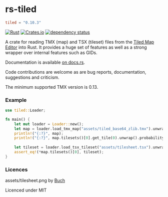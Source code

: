 # rs-tiled
```toml
tiled = "0.10.3"
```

[![Rust](https://github.com/mapeditor/rs-tiled/actions/workflows/rust.yml/badge.svg)](https://github.com/mapeditor/rs-tiled/actions/workflows/rust.yml)
[![Crates.io](https://img.shields.io/crates/v/tiled.svg)](https://crates.io/crates/tiled)
[![dependency status](https://deps.rs/crate/tiled/latest/status.svg)](https://deps.rs/crate/tiled)

A crate for reading TMX (map) and TSX (tileset) files from the [Tiled Map Editor](http://www.mapeditor.org/) into Rust.
It provides a huge set of features as well as a strong wrapper over internal features such as GIDs.

Documentation is available [on docs.rs](https://docs.rs/tiled/).

Code contributions are welcome as are bug reports, documentation, suggestions and criticism.

The minimum supported TMX version is 0.13.

### Example

```rust
use tiled::Loader;

fn main() {
    let mut loader = Loader::new();
    let map = loader.load_tmx_map("assets/tiled_base64_zlib.tmx").unwrap();
    println!("{:?}", map);
    println!("{:?}", map.tilesets()[0].get_tile(0).unwrap().probability);
    
    let tileset = loader.load_tsx_tileset("assets/tilesheet.tsx").unwrap();
    assert_eq!(*map.tilesets()[0], tileset);
}

```

### Licences

assets/tilesheet.png by [Buch](https://opengameart.org/content/sci-fi-interior-tiles)

Licenced under MIT
